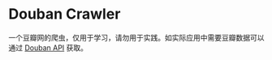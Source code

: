 Douban Crawler
==============

一个豆瓣网的爬虫，仅用于学习，请勿用于实践。如实际应用中需要豆瓣数据可以通过 [Douban API](http://developers.douban.com/wiki/?title=guide) 获取。